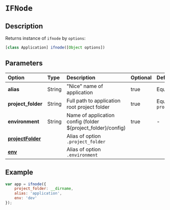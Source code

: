 # `IFNode`

## Description

Returns instance of `ifnode` by `options`:

```javascript
[class Application] ifnode([Object options])
```

## Parameters

Option | Type | Description | Optional | Default
:------ | :---- | :----------- | :------- | :-------
<a name="alias">**alias**</a> | String | "Nice" name of application | true | Equal to `id`
**project_folder** | String | Full path to application root project folder | true | Equal to `process.argv[1]`
<a name="environment">**environment**</a> | String | Name of application config (folder ${project_folder}/config) | true | -
**[projectFolder](#alias)** | | Alias of option `.project_folder`
**[env](#environment)** | | Alias of option `.environment`

## Example

```javascript
var app = ifnode({
    project_folder: __dirname,
    alias: 'application',
    env: 'dev'
});
```